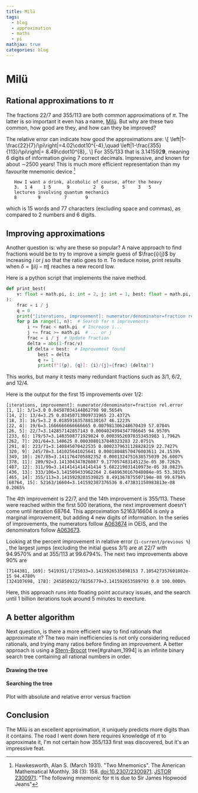 ```yaml
---
title: Milü
tags:
  - blog
  - approximation
  - maths
  - pi
mathjax: true
categories: blog
---
```


# Milü

## Rational approximations to $\pi$

The fractions 22/7 and 355/113 are both common approximations of $\pi$. The latter is so important it even has a name, 
[Milü](https://en.wikipedia.org/wiki/Mil%C3%BC). But why are these two common, how good are they, and how can they be improved?

The relative error can indicate how good the approximations are:
\\[
    \left|1-\frac{22}{7}/\pi\right|=4.02\cdot10^{-4},\quad \left|1-\frac{355}{113}/\pi\right|= 8.49\cdot10^{8}\,.
\\]
For 355/133 that is 3.141592**9**, meaning 6 digits of information giving 7 correct decimals.
Impressive, and known for about $\sim$2500 years! This is much more efficient representation 
than my favourite mnemonic device [^hawkesworth_1931]


       How I want a drink, alcoholic of course, after the heavy
       3.  1 4    1 5      9         2  6       5     3   5  
       lectures involving quantum mechanics
       8        9         7       9

which is 15 words and 77 characters (excluding space and commas), as compared to 2 numbers and 6 digits.

## Improving approximations

Another question is: why are these so popular? A naive approach to find fractions would be to try to improve a simple guess of $\frac{i}{j}$ by increasing $i$ or $j$ so that the ratio goes to $\pi$. To reduce noise, print results when $\delta=\|i/j-\pi\|$ reaches a new record low.

Here is a python script that implements the naive method.

```python
def print_best(
    v: float = math.pi, i: int = 2, j: int = 1, best: float = math.pi, n: int = 1000
):
    frac = i / j
    q = 0
    print("[iterations, improvement]: numerator/denominator=fraction rel.error improvement") 
    for p in range(1, n):  # Search for n improvements
        i += frac < math.pi  # Increase i...
        j += frac >= math.pi  # ... or j
        frac = i / j  # Update fraction
        delta = abs(1-frac/v)
        if delta < best:  # Improvement found
            best = delta
            q += 1
            print(f"[{p}, {q}]: {i}/{j}={frac} {delta}")
```

This works, but many it tests many redundant fractions such as 3/1, 6/2, and 12/4. 

Here is the output for the first 15 improvements over 1/2:

```
[iterations, improvement]: numerator/denominator=fraction rel.error
[1, 1]: 3/1=3.0 0.04507034144862798 98.5654%
[14, 2]: 13/4=3.25 0.03450713009731965 23.4372%
[18, 3]: 16/5=3.2 0.018591635788130167 46.1223%
[22, 4]: 19/6=3.1666666666666665 0.007981306248670439 57.0704%
[26, 5]: 22/7=3.142857142857143 0.0004024994347706645 94.9570%
[233, 6]: 179/57=3.1403508771929824 0.00039526970353453983 1.7962%
[262, 7]: 201/64=3.140625 0.0003080137040323283 22.0751%
[291, 8]: 223/71=3.140845070422535 0.0002379631128828219 22.7427%
[320, 9]: 245/78=3.141025641025641 0.00018048570476003611 24.1539%
[349, 10]: 267/85=3.1411764705882352 0.0001324751638575039 26.6007%
[378, 11]: 289/92=3.141304347826087 9.177057483145123e-05 30.7262%
[407, 12]: 311/99=3.1414141414141414 5.682219031410973e-05 38.0823%
[436, 13]: 333/106=3.141509433962264 2.6489630167048084e-05 53.3815%
[465, 14]: 355/113=3.1415929203539825 8.491367875507194e-08 99.6794%
[68764, 15]: 52163/16604=3.141592387376536 8.473831158983813e-08 0.2065%
```
The 4th improvement is 22/7, and the 14th improvement is 355/113. These were reached within the first 500 iterations, the next improvement doesn't come until iteration 68764. This approximation 52163/16604 is only a marginal improvement, but adding 4 new digits of information. In the series of improvements, the numerators follow [A063674](https://oeis.org/A063674) in OEIS, and the denominators follow [A063673](https://oeis.org/A063673).


Looking at the percent improvement in relative error (`1-current/previous %`) , the largest jumps (excluding the initial guess 3/1) are at 22/7 with 94.9570% and at 355/113 at 99.6794%. The next two improvements above 90% are 
```
[7144381, 169]: 5419351/1725033=3.1415926535898153 7.105427357601002e-15 94.4780%
[324107698, 178]: 245850922/78256779=3.141592653589793 0.0 100.0000%
```
Here, this approach runs into floating point accuracy issues, and the search until 1 billion iterations took around 5 minutes to execture.

## A better algorithm

Next question, is there a more efficient way to find rationals that approximate $\pi$? The two main inefficiencies is not only considering reduced rationals, and trying many ratios before finding an improvement. A better approach is using a [Stern-Brocot](https://en.wikipedia.org/wiki/Stern%E2%80%93Brocot_tree) tree[#graham_1994] is an infinite binary search tree containing all rational numbers in order.

#### Drawing the tree

#### Searching the tree

Plot with absolute and relative error versus fraction

## Conclusion

The Milü is an excellent approximation, it uniquely predicts more digits than it contains. The road I went down here requires knowledge of $\pi$ to approximate it, I'm not certain how 355/133 first was discovered, but it's an impressive feat.


[^graham_1994]: Graham, D. Knuth, O. Patashnik, Concrete Mathematics: A Foundation for Computer Science, 2nd ed., Addison-Wesley, Boston (1994). 
[^hawkesworth_1931]: Hawkesworth, Alan S. (March 1931). "Two Mnemonics". The American Mathematical Monthly. 38 (3): 158. [doi:10.2307/2300971](https://doi.org/10.2307%2F2300971). [JSTOR 2300971](https://www.jstor.org/stable/2300971). "The following mnemonic for π is due to Sir James Hopwood Jeans"
